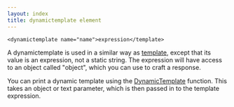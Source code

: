 ```yaml
---
layout: index
title: dynamictemplate element
---
```


    <dynamictemplate name="name">expression</template>

A dynamictemplate is used in a similar way as [template](template.html), except that its value is an expression, not a static string. The expression will have access to an object called "object", which you can use to craft a response.

You can print a dynamic template using the [DynamicTemplate](../functions/dynamictemplate.html) function. This takes an object or text parameter, which is then passed in to the template expression.
